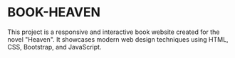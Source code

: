 # BOOK-HEAVEN
This project is a responsive and interactive book website created for the novel "Heaven". It showcases modern web design techniques using HTML, CSS, Bootstrap, and JavaScript. 
